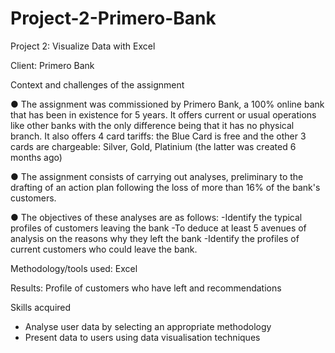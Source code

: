 # Project-2-Primero-Bank

Project 2: Visualize Data with Excel

Client: Primero Bank

Context and challenges of the assignment

● The assignment was commissioned by Primero Bank, a 100% online bank that has been in existence for 5 years. It offers current or usual operations like other banks with the only difference being that it has no physical branch.
It also offers 4 card tariffs: the Blue Card is free and the other 3 cards are chargeable: Silver, Gold, Platinium (the latter was created 6 months ago)

● The assignment consists of carrying out analyses, preliminary to the drafting of an action plan following the loss of more than 16% of the bank's customers.

● The objectives of these analyses are as follows:
-Identify the typical profiles of customers leaving the bank
-To deduce at least 5 avenues of analysis on the reasons why they left the bank
-Identify the profiles of current customers who could leave the bank. 

Methodology/tools used: Excel

Results: Profile of customers who have left and recommendations

Skills acquired
- Analyse user data by selecting an appropriate methodology
- Present data to users using data visualisation techniques






